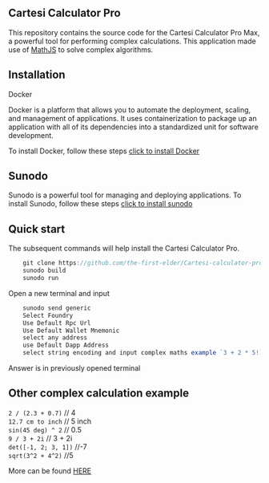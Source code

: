 ## Cartesi Calculator Pro

This repository contains the source code for the Cartesi Calculator Pro Max, a powerful tool for performing complex calculations. This application made use of [MathJS](https://mathjs.org/docs/getting_started.html) to solve complex algorithms.

## Installation

Docker

Docker is a platform that allows you to automate the deployment, scaling, and management of applications. It uses containerization to package up an application with all of its dependencies into a standardized unit for software development.

To install Docker, follow these steps [click to install Docker](https://docs.docker.com/get-docker/)

## Sunodo

Sunodo is a powerful tool for managing and deploying applications. To install Sunodo, follow these steps [click to install sunodo](https://docs.sunodo.io/guide/introduction/installing)

## Quick start

The subsequent commands will help install the Cartesi Calculator Pro.

```javascript
    git clone https://github.com/the-first-elder/Cartesi-calculator-pro-with-sunodo.git
    sunodo build
    sunodo run
```

Open a new terminal and input

```javascript
    sunodo send generic
    Select Foundry
    Use Default Rpc Url
    Use Default Wallet Mnemonic
    select any address
    use Default Dapp Address
    select string encoding and input complex maths example `3 + 2 * 5!` and boom!
```

Answer is in previously opened terminal

## Other complex calculation example

`2 / (2.3 + 0.7)` // 4 </br>
`12.7 cm to inch` // 5 inch </br>
`sin(45 deg) ^ 2` // 0.5 </br>
`9 / 3 + 2i` // 3 + 2i </br>
`det([-1, 2; 3, 1])` //-7 </br>
`sqrt(3^2 + 4^2)` //5

More can be found [HERE](https://mathjs.org/examples/index.html)
